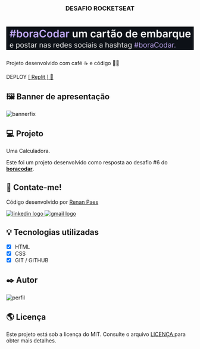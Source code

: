 <h3 align="center">DESAFIO ROCKETSEAT</h3>
<h1 align="center">
  <a href="https://Cartao-de-embarque.renanpaes92.repl.co" target="_blank">
  <img alt="Cartão de produto" title="Cartão de produto" src="./img/apresentacao.svg" />
  </a>
</h1>



Projeto desenvolvido com café ☕ e código 👨‍💻


DEPLOY  <a href="https://Cartao-de-embarque.renanpaes92.repl.co" target="_blank">[ Replit ] 🔗</a>


##  🖼️ Banner de apresentação


![bannerfix](https://user-images.githubusercontent.com/77288669/217936812-5a4e0c01-4747-4e61-a009-fdaf13de36b7.svg)

## 💻 Projeto

Uma Calculadora.

Este foi um projeto desenvolvido como resposta ao desafio #6 do **[boracodar](https://boracodar.dev/#)**.

##  📱 Contate-me!

<div align="left">
  <p>Código desenvolvido por <a href="https://www.linkedin.com/in/renanpaes92/" target="_blank">Renan Paes</a></p>
  <a href="https://www.linkedin.com/in/renanpaes92/" target="_blank">
    <img src="https://raw.githubusercontent.com/maurodesouza/profile-readme-generator/master/src/assets/icons/social/linkedin/default.svg" width="52" height="40" alt="linkedin logo"  />
  </a>
  
  <a href="mailto:cariocarh@hotmail.com" target="_blank">
    <img src="https://raw.githubusercontent.com/maurodesouza/profile-readme-generator/master/src/assets/icons/social/gmail/default.svg" width="52" height="40" alt="gmail logo"  />
  </a>
</div>



##  💡 Tecnologias utilizadas

- [x] HTML
- [x] CSS
- [x] GIT / GITHUB

##  ✒️ Autor


![perfil](https://user-images.githubusercontent.com/77288669/217940909-e61cb717-06dd-4842-9664-fe9a614062e8.jpg)


##  🌎 Licença

Este projeto está sob a licença do MIT. Consulte o arquivo [ LICENÇA ](https://github.com/VagnerNerves/productcard-boracodar/blob/master/LICENSE) para obter mais detalhes.
